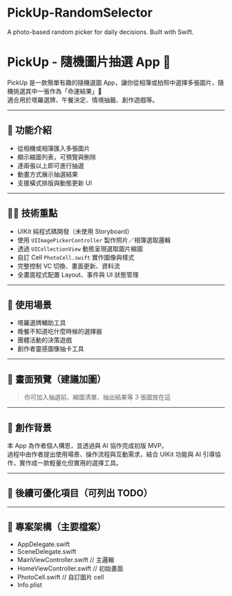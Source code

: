 # PickUp-RandomSelector
A photo-based random picker for daily decisions. Built with Swift.

# PickUp - 隨機圖片抽選 App 🎴

PickUp 是一款簡單有趣的隨機選圖 App，讓你從相簿或拍照中選擇多張圖片，隨機挑選其中一張作為「命運結果」🎯  
適合用於塔羅選牌、午餐決定、情境抽籤、創作遊戲等。

---

## 📱 功能介紹

- 從相機或相簿匯入多張圖片
- 顯示縮圖列表，可預覽與刪除
- 達兩張以上即可進行抽選
- 動畫方式展示抽選結果
- 支援橫式排版與動態更新 UI

---

## 🧑‍💻 技術重點

- UIKit 純程式碼開發（未使用 Storyboard）
- 使用 `UIImagePickerController` 製作照片／相簿選取邏輯
- 透過 `UICollectionView` 動態呈現選取圖片縮圖
- 自訂 Cell `PhotoCell.swift` 實作圖像與樣式
- 完整控制 VC 切換、畫面更新、資料流
- 全畫面程式配置 Layout、事件與 UI 狀態管理

---

## 🎯 使用場景

- 塔羅選牌輔助工具
- 晚餐不知道吃什麼時候的選擇器
- 團體活動的決策遊戲
- 創作者靈感圖像抽卡工具

---

## 📸 畫面預覽（建議加圖）

> 你可加入抽選前、縮圖清單、抽出結果等 3 張圖放在這

---

## 🤖 創作背景

本 App 為作者個人構思，並透過與 AI 協作完成初版 MVP。  
過程中由作者提出使用場景、操作流程與互動需求，結合 UIKit 功能與 AI 引導協作，實作成一款輕量化但實用的選擇工具。

---

## 📌 後續可優化項目（可列出 TODO）


---

## 📂 專案架構（主要檔案）

- AppDelegate.swift
- SceneDelegate.swift
- MainViewController.swift  // 主邏輯
- HomeViewController.swift // 初始畫面
- PhotoCell.swift          // 自訂圖片 cell
- Info.plist

